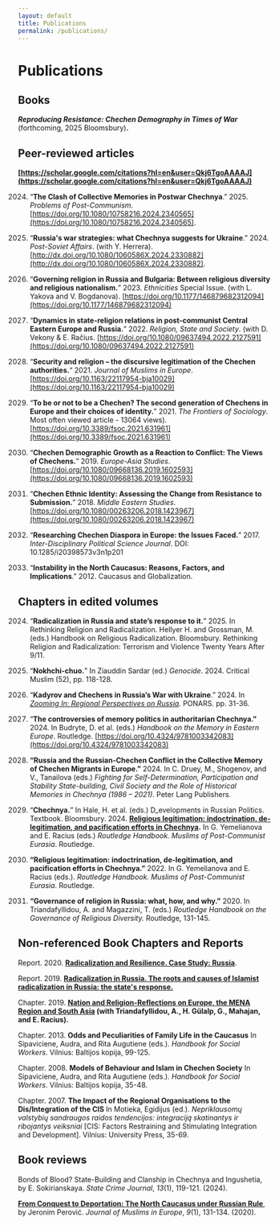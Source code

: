 ```yaml
---
layout: default
title: Publications
permalink: /publications/
---
```


# Publications
## Books
 **_Reproducing Resistance: Chechen Demography in Times of War_** (forthcoming, 2025 Bloomsbury)**.**
## Peer-reviewed articles

**[https://scholar.google.com/citations?hl=en&user=Qkj6TgoAAAAJ](https://scholar.google.com/citations?hl=en&user=Qkj6TgoAAAAJ)**


2024. “**The Clash of Collective Memories in Postwar Chechnya**.” 2025. _Problems of Post-Communism_. [https://doi.org/10.1080/10758216.2024.2340565](https://doi.org/10.1080/10758216.2024.2340565).

2024. “**Russia's war strategies: what Chechnya suggests for Ukraine**.” 2024. _Post-Soviet Affairs_. (with Y. Herrera). [http://dx.doi.org/10.1080/1060586X.2024.2330882](http://dx.doi.org/10.1080/1060586X.2024.2330882).

2023. “**Governing religion in Russia and Bulgaria: Between religious diversity and religious nationalism.**” 2023. _Ethnicities_ Special Issue. (with L. Yakova and V. Bogdanova). [https://doi.org/10.1177/146879682312094](https://doi.org/10.1177/146879682312094)

2022. “**Dynamics in state-religion relations in post-communist Central Eastern Europe and Russia.**” 2022. _Religion, State and Society_. (with D. Vekony & E. Račius. [https://doi.org/10.1080/09637494.2022.2127591](https://doi.org/10.1080/09637494.2022.2127591)

2021. “**Security and religion – the discursive legitimation of the Chechen authorities.**“ 2021. _Journal of Muslims in Europe_. [https://doi.org/10.1163/22117954-bja10029](https://doi.org/10.1163/22117954-bja10029)

2021. “**To be or not to be a Chechen? The second generation of Chechens in Europe and their choices of identity.**” 2021. _The Frontiers of Sociology_. Most often viewed article - 13064 views). [https://doi.org/10.3389/fsoc.2021.631961](https://doi.org/10.3389/fsoc.2021.631961)

2019. “**Chechen Demographic Growth as a Reaction to Conflict: The Views of Chechens.**” 2019. _Europe-Asia Studies_. [https://doi.org/10.1080/09668136.2019.1602593](https://doi.org/10.1080/09668136.2019.1602593)

2018. “**Chechen Ethnic Identity: Assessing the Change from Resistance to Submission.**” 2018. _Middle Eastern Studies_. [https://doi.org/10.1080/00263206.2018.1423967](https://doi.org/10.1080/00263206.2018.1423967)

2017. “**Researching Chechen Diaspora in Europe: the Issues Faced.**” 2017. _Inter-Disciplinary Political Science Journal_. DOI: 10.1285/i20398573v3n1p201

2012. “**Instability in the North Caucasus: Reasons, Factors, and Implications**.” 2012. Caucasus and Globalization.



## Chapters in edited volumes

2024. “**Radicalization in Russia and state’s response to it.**” 2025. In Rethinking Religion and Radicalization. Hellyer H. and Grossman, M. (eds.) Handbook on Religious Radicalization. Bloomsbury. Rethinking Religion and Radicalization: Terrorism and Violence Twenty Years After 9/11. 

2024. “**Nokhchi-chuo.**” In Ziauddin Sardar (ed.) _Genocide_. 2024. Critical Muslim (52), pp. 118-128.

2025. “**Kadyrov and Chechens in Russia’s War with Ukraine**.” 2024. In [_Zooming In: Regional Perspectives on Russia_](https://bunny-wp-pullzone-a7uhvox9dj.b-cdn.net/wp-content/uploads/2024/10/PONARS_ebook_Nov_2024.pdf)_._ PONARS. pp. 31-36.

2026. “**The controversies of memory politics in authoritarian Chechnya.”** 2024. In Budryte, D. et al. (eds.) _Handbook on the Memory in Eastern Europe_. Routledge. [https://doi.org/10.4324/9781003342083](https://doi.org/10.4324/9781003342083)

2027. **“Russia and the Russian-Chechen Conflict in the Collective Memory of Chechen Migrants in Europe.”** 2024. In C. Druey, M., Shogenov, and V., Tanailova (eds.) _Fighting for Self-Determination, Participation and Stability State-building, Civil Society and the Role of Historical Memories in Chechnya (1986 – 2021)._ Peter Lang Publishers.

2028. “**Chechnya.**” In Hale, H. et al. (eds.) D_evelopments in Russian Politics. Textbook.  Bloomsbury. 2024.  **[Religious legitimation: indoctrination, de-legitimation, and pacification efforts in Chechnya](https://www.taylorfrancis.com/chapters/edit/10.4324/9781003090632-6/religious-self-legitimation-indoctrination-pacification-efforts-chechen-government-marat-iliyasov).** In G. Yemelianova and E. Racius (eds.) *Routledge Handbook. Muslims of Post-Communist Eurasia*. Routledge.

2029. **“Religious legitimation:** **indoctrination, de-legitimation, and pacification efforts in Chechnya.”** 2022. In G. Yemelianova and E. Racius (eds.). _Routledge Handbook. Muslims of Post-Communist Eurasia_. Routledge.
 
2031. **“Governance of religion in Russia: what, how, and why.”** 2020. In Triandafyllidou, A. and Magazzini, T. (eds.) *Routledge Handbook on the Governance of Religious Diversity.* Routledge, 131-145.


## Non-referenced Book Chapters and Reports

Report. 2020.  **[Radicalization and Resilience. Case Study: Russia](http://grease.eui.eu/wp-content/uploads/sites/8/2020/10/WP4-Report_Russia-1.pdf)**. 

Report. 2019.  **[Radicalization in Russia. The roots and causes of Islamist radicalization in Russia: the state's response.](http://grease.eui.eu/wp-content/uploads/sites/8/2019/10/Russia-Report.pdf)**

Chapter. 2019. **[Nation and Religion-Reflections on Europe, the MENA Region and South Asia](http://grease.eui.eu/wp-content/uploads/sites/8/2019/05/GREASE-concept-paper_D1.3_Nation-and-Religion_30May2019_FINAL1-2.pdf) (with Triandafyllidou, A., H. Gülalp, G., Mahajan, and E. Racius).**

Chapter. 2013. **Odds and Peculiarities of Family Life in the Caucasus** In Sipaviciene, Audra, and Rita Augutiene (eds.). *Handbook for Social Workers*. Vilnius: Baltijos kopija, 99-125.

Chapter. 2008. **Models of Behaviour and Islam in Chechen Society** In Sipaviciene, Audra, and Rita Augutiene (eds.). *Handbook for Social Workers*. Vilnius: Baltijos kopija, 35-48.

Chapter. 2007. **The Impact of the Regional Organisations to the Dis/Integration of the CIS** In Motieka, Egidijus (ed.). *Nepriklausomų valstybių sandraugos raidos tendencijos: integraciją skatinantys ir ribojantys veiksniai* [CIS: Factors Restraining and Stimulating Integration and Development]. Vilnius: University Press, 35-69.

## Book reviews

Bonds of Blood? State-Building and Clanship in Chechnya and Ingushetia, by E. Sokirianskaya. _State Crime Journal_, _13_(1), 119-121. (2024).

[**From Conquest to Deportation: The North Caucasus under Russian Rule**](https://doi.org/10.1163/22117954-12341414), by Jeronim Perović. *Journal of Muslims in Europe*, *9*(1), 131-134. (2020).




